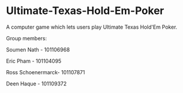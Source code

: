 # Ultimate-Texas-Hold-Em-Poker
A computer game which lets users play Ultimate Texas Hold'Em Poker.

Group members:

Soumen Nath - 101106968

Eric Pham - 101104095

Ross Schoenermarck- 101107871

Deen Haque - 101109372
